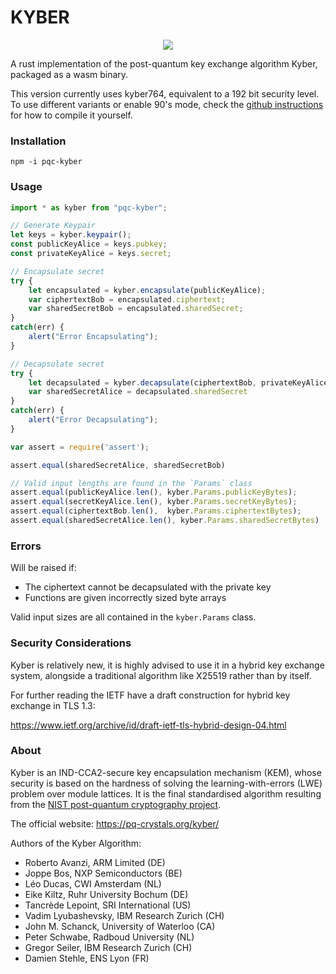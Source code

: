 # KYBER

<p align="center">
  <img src="https://raw.githubusercontent.com/Argyle-Software/kyber/master/kyber.png"/>
</p>

A rust implementation of the post-quantum key exchange algorithm Kyber, packaged as a wasm binary.

This version currently uses kyber764, equivalent to a 192 bit security level. To use different variants or enable 90's mode, check the [github instructions](https://github.com/Argyle-Software/kyber#webassembly) for how to compile it yourself.  

### Installation

```shell
npm -i pqc-kyber
```

### Usage

```js
import * as kyber from "pqc-kyber";

// Generate Keypair
let keys = kyber.keypair();
const publicKeyAlice = keys.pubkey;
const privateKeyAlice = keys.secret;

// Encapsulate secret
try {
    let encapsulated = kyber.encapsulate(publicKeyAlice);
    var ciphertextBob = encapsulated.ciphertext;
    var sharedSecretBob = encapsulated.sharedSecret;
}
catch(err) {
    alert("Error Encapsulating");
}

// Decapsulate secret
try {
    let decapsulated = kyber.decapsulate(ciphertextBob, privateKeyAlice);
    var sharedSecretAlice = decapsulated.sharedSecret
}
catch(err) {
    alert("Error Decapsulating");
}

var assert = require('assert');

assert.equal(sharedSecretAlice, sharedSecretBob)

// Valid input lengths are found in the `Params` class
assert.equal(publicKeyAlice.len(), kyber.Params.publicKeyBytes);
assert.equal(secretKeyAlice.len(), kyber.Params.secretKeyBytes);
assert.equal(ciphertextBob.len(),  kyber.Params.ciphertextBytes);
assert.equal(sharedSecretAlice.len(), kyber.Params.sharedSecretBytes)

```


### Errors

Will be raised if:


 * The ciphertext cannot be decapsulated with the private key 
 * Functions are given incorrectly sized byte arrays 

Valid input sizes are all contained in the `kyber.Params` class.


 ### Security Considerations

 Kyber is relatively new, it is highly advised to use it in a hybrid key exchange system, alongside a traditional algorithm like X25519 rather than by itself.

 For further reading the IETF have a draft construction for hybrid key exchange in TLS 1.3:

https://www.ietf.org/archive/id/draft-ietf-tls-hybrid-design-04.html


### About

Kyber is an IND-CCA2-secure key encapsulation mechanism (KEM), whose security is based on the hardness of solving the learning-with-errors (LWE) problem over module lattices. It is the final standardised algorithm resulting from the [NIST post-quantum cryptography project](https://csrc.nist.gov/Projects/Post-Quantum-Cryptography).

The official website: https://pq-crystals.org/kyber/

Authors of the Kyber Algorithm: 

* Roberto Avanzi, ARM Limited (DE)
* Joppe Bos, NXP Semiconductors (BE)
* Léo Ducas, CWI Amsterdam (NL)
* Eike Kiltz, Ruhr University Bochum (DE)
* Tancrède Lepoint, SRI International (US)
* Vadim Lyubashevsky, IBM Research Zurich (CH)
* John M. Schanck, University of Waterloo (CA)
* Peter Schwabe, Radboud University (NL)
* Gregor Seiler, IBM Research Zurich (CH)
* Damien Stehle, ENS Lyon (FR)
